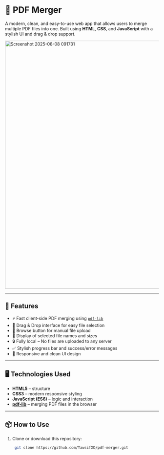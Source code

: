 # 📄 PDF Merger

A modern, clean, and easy-to-use web app that allows users to merge multiple PDF files into one. Built using **HTML**, **CSS**, and **JavaScript** with a stylish UI and drag & drop support.

<img width="643" height="812" alt="Screenshot 2025-08-08 091731" src="https://github.com/user-attachments/assets/d77f6ba0-84c4-4411-a84c-22904c9d6b8b" />

<!-- Optional: Replace with your screenshot -->

---

## 🚀 Features

- ⚡ Fast client-side PDF merging using [`pdf-lib`](https://github.com/Hopding/pdf-lib)
- 🔀 Drag & Drop interface for easy file selection
- 📂 Browse button for manual file upload
- 📝 Display of selected file names and sizes
- 🔒 Fully local – No files are uploaded to any server
- ✅ Stylish progress bar and success/error messages
- 📱 Responsive and clean UI design

---

## 🖥️ Technologies Used

- **HTML5** – structure
- **CSS3** – modern responsive styling
- **JavaScript (ES6)** – logic and interaction
- **[pdf-lib](https://pdf-lib.js.org/)** – merging PDF files in the browser

---

## 📦 How to Use

1. Clone or download this repository:
   ```bash
    git clone https://github.com/TawsifXD/pdf-merger.git
